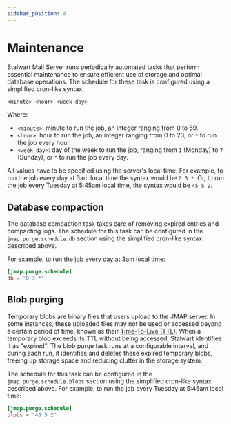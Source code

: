 ```yaml
---
sidebar_position: 4
---
```


# Maintenance

Stalwart Mail Server runs periodically automated tasks that perform essential maintenance to ensure efficient use of storage and optimal database operations. The schedule for these task is configured using a simplified cron-like syntax:

```txt
<minute> <hour> <week-day>
```

Where:

- ``<minute>``: minute to run the job, an integer ranging from 0 to 59.
- ``<hour>``: hour to run the job, an integer ranging from 0 to 23, or ``*`` to run the job every hour.
- ``<week-day>``: day of the week to run the job, ranging from ``1`` (Monday) to ``7`` (Sunday), or ``*`` to run the job every day. 

All values have to be specified using the server's local time. For example, to run the job every day at 3am local time the syntax would be `0 3 *`. Or, to run the job every Tuesday at 5:45am local time, the syntax would be `45 5 2`.

## Database compaction

The database compaction task takes care of removing expired entries and compacting logs. The schedule for this task can be configured in the `jmap.purge.schedule.db` section using the simplified cron-like syntax described above.

For example, to run the job every day at 3am local time:

```toml
[jmap.purge.schedule]
db = '0 3 *"
```

## Blob purging

Temporary blobs are binary files that users upload to the JMAP server. In some instances, these uploaded files may not be used or accessed beyond a certain period of time, known as their [Time-To-Live (TTL)](/docs/jmap/protocol#upload-limits). When a temporary blob exceeds its TTL without being accessed, Stalwart identifies it as "expired". The blob purge task runs at a configurable interval, and during each run, it identifies and deletes these expired temporary blobs, freeing up storage space and reducing clutter in the storage system.

The schedule for this task can be configured in the `jmap.purge.schedule.blobs` section using the simplified cron-like syntax described above. For example, to run the job every Tuesday at 5:45am local time:

```toml
[jmap.purge.schedule]
blobs = "45 5 2"
```


